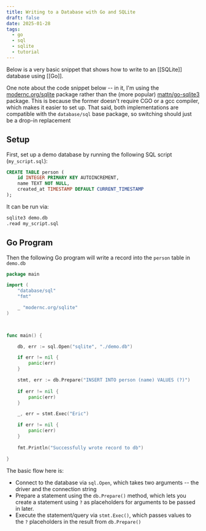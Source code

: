 ```yaml
---
title: Writing to a Database with Go and SQLite
draft: false
date: 2025-01-28
tags:
  - go
  - sql
  - sqlite
  - tutorial
---
```

Below is a very basic snippet that shows how to write to an [[SQLite]] database using [[Go]].

One note about the code snippet below -- in it, I'm using the [modernc.org/sqlite](https://pkg.go.dev/modernc.org/sqlite) package rather than the (more popular) [mattn/go-sqlite3](https://pkg.go.dev/github.com/mattn/go-sqlite3) package. This is because the former doesn't require CGO or a gcc compiler, which makes it easier to set up. That said, both implementations are compatible with the `database/sql` base package, so switching should just be a drop-in replacement

## Setup

First, set up a demo database by running the following SQL script (`my_script.sql`):

```sql
CREATE TABLE person (
    id INTEGER PRIMARY KEY AUTOINCREMENT,
    name TEXT NOT NULL,
    created_at TIMESTAMP DEFAULT CURRENT_TIMESTAMP
);
```

It can be run via:

```bash
sqlite3 demo.db
.read my_script.sql
```

## Go Program

Then the following Go program will write a record into the `person` table in `demo.db`

```go
package main

import (
    "database/sql"
    "fmt"

    _ "modernc.org/sqlite"
)

  

func main() {

    db, err := sql.Open("sqlite", "./demo.db")

    if err != nil {
        panic(err)
    }  

    stmt, err := db.Prepare("INSERT INTO person (name) VALUES (?)")
  
    if err != nil {
        panic(err)
    }

    _, err = stmt.Exec("Eric")

    if err != nil {
        panic(err)
    }
 
    fmt.Println("Successfully wrote record to db")

}
```

The basic flow here is:

- Connect to the database via `sql.Open`, which takes two arguments -- the driver and the connection string
- Prepare a statement using the `db.Prepare()` method, which lets you create a statement using `?` as placeholders for arguments to be passed in later.
- Execute the statement/query via `stmt.Exec()`, which passes values to the `?` placeholders in the result from `db.Prepare()`